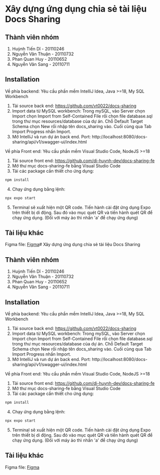 # Xây dựng ứng dụng chia sẻ tài liệu Docs Sharing

## Thành viên nhóm
1. Huỳnh Tiến Dĩ - 20110246
2. Nguyễn Văn Thuận - 20110732
3. Phan Quan Huy - 20110652
4. Nguyễn Văn Sang - 20110711

## Installation
Về phía backend: Yêu cầu phần mềm IntelliJ Idea, Java >=18, My SQL Workbench
1. Tải source back end: https://github.com/vt0022/docs-sharing
2. Import data từ MySQL workbench: Trong mySQL, vào Server chọn Import chọn Import from Self-Contained File rồi chọn file database.sql trong thư mục resources/database của dự án. Chỗ Default Target Schema chọn New rồi nhập tên docs_sharing vào. Cuối cùng qua Tab Import Progress nhấn Import.
3. Mở IntelliJ và run dự án back end. Port: http://localhost:8080/docs-sharing/api/v1/swagger-ui/index.html

Về phía Front end: Yêu cầu phần mềm Visual Studio Code, NodeJS >=18
1. Tải source front end: https://github.com/di-huynh-dev/docs-sharing-fe
2. Mở thư mục docs-sharing-fe bằng Visual Studio Code
3. Tải các package cần thiết cho ứng dụng:

```bash
npm install
```
4. Chạy ứng dụng bằng lệnh:
```bash
npx expo start
```
5. Terminal sẽ xuất hiện một QR code. Tiến hành cài đặt ứng dụng Expo trên thiết bị di động. Sau đó vào mục quét QR và tiến hành quét QR để chạy ứng dụng. (Đối với máy ảo thì nhấn 'a' để chạy ứng dụng)

## Tài liệu khác
Figma file:
 [Figma](https://www.figma.com/file/iv2tVH08jhVauJB6Yy6qfj/Docs-Sharing-App?type=design&node-id=0-1&mode=design&t=UvnsSjG78B0zxZsk-0)# Xây dựng ứng dụng chia sẻ tài liệu Docs Sharing

## Thành viên nhóm
1. Huỳnh Tiến Dĩ - 20110246
2. Nguyễn Văn Thuận - 20110732
3. Phan Quan Huy - 20110652
4. Nguyễn Văn Sang - 20110711

## Installation
Về phía backend: Yêu cầu phần mềm IntelliJ Idea, Java >=18, My SQL Workbench
1. Tải source back end: https://github.com/vt0022/docs-sharing
2. Import data từ MySQL workbench: Trong mySQL, vào Server chọn Import chọn Import from Self-Contained File rồi chọn file database.sql trong thư mục resources/database của dự án. Chỗ Default Target Schema chọn New rồi nhập tên docs_sharing vào. Cuối cùng qua Tab Import Progress nhấn Import.
3. Mở IntelliJ và run dự án back end. Port: http://localhost:8080/docs-sharing/api/v1/swagger-ui/index.html

Về phía Front end: Yêu cầu phần mềm Visual Studio Code, NodeJS >=18
1. Tải source front end: https://github.com/di-huynh-dev/docs-sharing-fe
2. Mở thư mục docs-sharing-fe bằng Visual Studio Code
3. Tải các package cần thiết cho ứng dụng:

```bash
npm install
```
4. Chạy ứng dụng bằng lệnh:
```bash
npx expo start
```
5. Terminal sẽ xuất hiện một QR code. Tiến hành cài đặt ứng dụng Expo trên thiết bị di động. Sau đó vào mục quét QR và tiến hành quét QR để chạy ứng dụng. (Đối với máy ảo thì nhấn 'a' để chạy ứng dụng)

## Tài liệu khác
Figma file:
 [Figma](https://www.figma.com/file/iv2tVH08jhVauJB6Yy6qfj/Docs-Sharing-App?type=design&node-id=0-1&mode=design&t=UvnsSjG78B0zxZsk-0)
